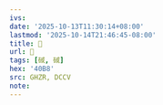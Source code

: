 ```yaml
---
ivs:
date: '2025-10-13T11:30:14+08:00'
lastmod: '2025-10-14T21:46:45-08:00'
title: 󰤾
url: 󰤾
tags: [䂸, 䂸]
hex: '40B8'
src: GHZR, DCCV
note:
---
```

